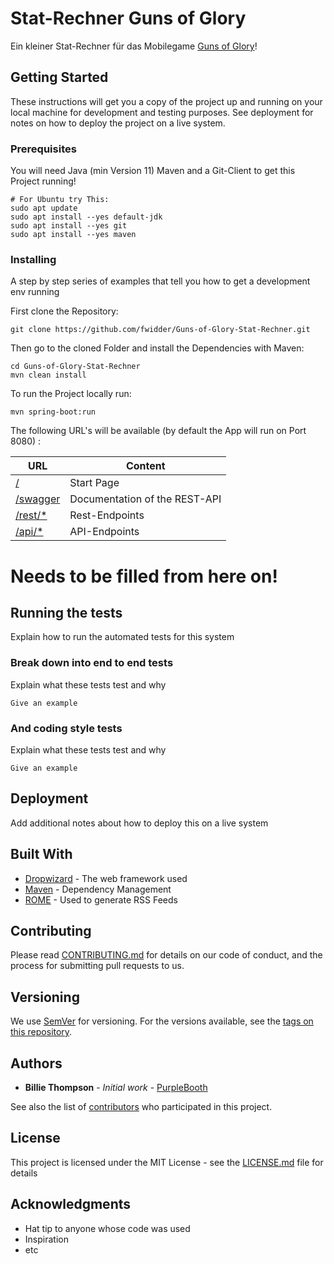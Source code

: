 # Stat-Rechner Guns of Glory

Ein kleiner Stat-Rechner für das Mobilegame [Guns of Glory](https://play.google.com/store/apps/details?id=com.diandian.gog)!

## Getting Started

These instructions will get you a copy of the project up and running on your local machine for development and testing purposes. See deployment for notes on how to deploy the project on a live system.

### Prerequisites

You will need Java (min Version 11) Maven and a Git-Client to get this Project running!

```
# For Ubuntu try This:
sudo apt update
sudo apt install --yes default-jdk
sudo apt install --yes git
sudo apt install --yes maven
```

### Installing

A step by step series of examples that tell you how to get a development env running

First clone the Repository:

```shell script
git clone https://github.com/fwidder/Guns-of-Glory-Stat-Rechner.git
```

Then go to the cloned Folder and install the Dependencies with Maven:

```shell script
cd Guns-of-Glory-Stat-Rechner
mvn clean install
```

To run the Project locally run:
```shell script
mvn spring-boot:run
```
 The following URL's will be available (by default the App will run on Port 8080) :

| URL                                       | Content                       |
| ----------------------------------------- | ----------------------------- |
| [/](http://localhost:8080/)               | Start Page                    |
| [/swagger](http://localhost:8080/swagger) | Documentation of the REST-API |
| [/rest/*](http://localhost:8080/rest/)    | Rest-Endpoints                |
| [/api/*](http://localhost:8080/api/)      | API-Endpoints                 |

# Needs to be filled from here on!

## Running the tests

Explain how to run the automated tests for this system

### Break down into end to end tests

Explain what these tests test and why

```
Give an example
```

### And coding style tests

Explain what these tests test and why

```
Give an example
```

## Deployment

Add additional notes about how to deploy this on a live system

## Built With

* [Dropwizard](http://www.dropwizard.io/1.0.2/docs/) - The web framework used
* [Maven](https://maven.apache.org/) - Dependency Management
* [ROME](https://rometools.github.io/rome/) - Used to generate RSS Feeds

## Contributing

Please read [CONTRIBUTING.md](https://gist.github.com/PurpleBooth/b24679402957c63ec426) for details on our code of conduct, and the process for submitting pull requests to us.

## Versioning

We use [SemVer](http://semver.org/) for versioning. For the versions available, see the [tags on this repository](https://github.com/your/project/tags). 

## Authors

* **Billie Thompson** - *Initial work* - [PurpleBooth](https://github.com/PurpleBooth)

See also the list of [contributors](https://github.com/your/project/contributors) who participated in this project.

## License

This project is licensed under the MIT License - see the [LICENSE.md](LICENSE.md) file for details

## Acknowledgments

* Hat tip to anyone whose code was used
* Inspiration
* etc
